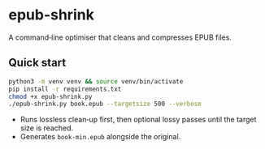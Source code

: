 
# epub-shrink

A command‑line optimiser that cleans and compresses EPUB files.

## Quick start

```bash
python3 -m venv venv && source venv/bin/activate
pip install -r requirements.txt
chmod +x epub-shrink.py
./epub-shrink.py book.epub --targetsize 500 --verbose
```

* Runs lossless clean‑up first, then optional lossy passes until the target size is reached.
* Generates `book-min.epub` alongside the original.
